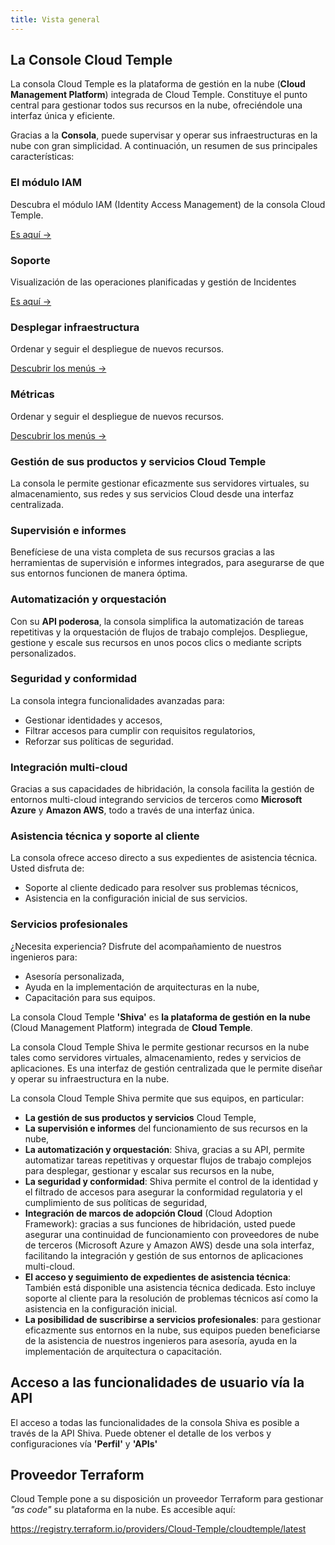 ```yaml
---
title: Vista general
---
```


## La Console Cloud Temple

La consola Cloud Temple es la plataforma de gestión en la nube (**Cloud Management Platform**) integrada de Cloud Temple. Constituye el punto central para gestionar todos sus recursos en la nube, ofreciéndole una interfaz única y eficiente.

Gracias a la **Consola**, puede supervisar y operar sus infraestructuras en la nube con gran simplicidad. A continuación, un resumen de sus principales características:


<div class="card-grid">

  <div class="card">
    <h3>El módulo IAM</h3>
    <p>Descubra el módulo IAM (Identity Access Management) de la consola Cloud Temple.</p>
    <a href="iam" class="card-link">Es aquí &rarr;</a>
  </div>

  <div class="card">
    <h3>Soporte</h3>
    <p>Visualización de las operaciones planificadas y gestión de Incidentes</p>
    <a href="status" class="card-link">Es aquí &rarr;</a>
  </div>

  <div class="card">
    <h3>Desplegar infraestructura</h3>
    <p>Ordenar y seguir el despliegue de nuevos recursos.</p>
    <a href="orders" class="card-link">Descubrir los menús &rarr;</a>
  </div>

  <div class="card">
    <h3>Métricas</h3>
    <p>Ordenar y seguir el despliegue de nuevos recursos.</p>
    <a href="metrics/concepts" class="card-link">Descubrir los menús &rarr;</a>
  </div>

</div>

### Gestión de sus productos y servicios Cloud Temple
La consola le permite gestionar eficazmente sus servidores virtuales, su almacenamiento, sus redes y sus servicios Cloud desde una interfaz centralizada.

### Supervisión e informes
Benefíciese de una vista completa de sus recursos gracias a las herramientas de supervisión e informes integrados, para asegurarse de que sus entornos funcionen de manera óptima.

### Automatización y orquestación
Con su **API poderosa**, la consola simplifica la automatización de tareas repetitivas y la orquestación de flujos de trabajo complejos. Despliegue, gestione y escale sus recursos en unos pocos clics o mediante scripts personalizados.

### Seguridad y conformidad
La consola integra funcionalidades avanzadas para:
- Gestionar identidades y accesos,
- Filtrar accesos para cumplir con requisitos regulatorios,
- Reforzar sus políticas de seguridad.

### Integración multi-cloud
Gracias a sus capacidades de hibridación, la consola facilita la gestión de entornos multi-cloud integrando servicios de terceros como **Microsoft Azure** y **Amazon AWS**, todo a través de una interfaz única.

### Asistencia técnica y soporte al cliente
La consola ofrece acceso directo a sus expedientes de asistencia técnica. Usted disfruta de:
- Soporte al cliente dedicado para resolver sus problemas técnicos,
- Asistencia en la configuración inicial de sus servicios.

### Servicios profesionales
¿Necesita experiencia? Disfrute del acompañamiento de nuestros ingenieros para:
- Asesoría personalizada,
- Ayuda en la implementación de arquitecturas en la nube,
- Capacitación para sus equipos.

La consola Cloud Temple __'Shiva'__ es __la plataforma de gestión en la nube__ (Cloud Management Platform) integrada de __Cloud Temple__.

La consola Cloud Temple Shiva le permite gestionar recursos en la nube tales como servidores virtuales, almacenamiento, redes y servicios de aplicaciones.
Es una interfaz de gestión centralizada que le permite diseñar y operar su infraestructura en la nube.

La consola Cloud Temple Shiva permite que sus equipos, en particular:

- __La gestión de sus productos y servicios__ Cloud Temple,
- __La supervisión e informes__ del funcionamiento de sus recursos en la nube,
- __La automatización y orquestación__: Shiva, gracias a su API, permite automatizar tareas repetitivas y orquestar flujos de trabajo complejos para desplegar, gestionar y escalar sus recursos en la nube,
- __La seguridad y conformidad__: Shiva permite el control de la identidad y el filtrado de accesos para asegurar la conformidad regulatoria y el cumplimiento de sus políticas de seguridad,
- __Integración de marcos de adopción Cloud__ (Cloud Adoption Framework): gracias a sus funciones de hibridación, usted puede asegurar una continuidad de funcionamiento con proveedores de nube de terceros (Microsoft Azure y Amazon AWS) desde una sola interfaz, facilitando la integración y gestión de sus entornos de aplicaciones multi-cloud.
- __El acceso y seguimiento de expedientes de asistencia técnica__: También está disponible una asistencia técnica dedicada. Esto incluye soporte al cliente para la resolución de problemas técnicos así como la asistencia en la configuración inicial.
- __La posibilidad de suscribirse a servicios profesionales__: para gestionar eficazmente sus entornos en la nube, sus equipos pueden beneficiarse de la asistencia de nuestros ingenieros para asesoría, ayuda en la implementación de arquitectura o capacitación.

## Acceso a las funcionalidades de usuario vía la API

El acceso a todas las funcionalidades de la consola Shiva es posible a través de la API Shiva.
Puede obtener el detalle de los verbos y configuraciones vía __'Perfil'__ y __'APIs'__

## Proveedor Terraform

Cloud Temple pone a su disposición un proveedor Terraform para gestionar *"as code"* su plataforma en la nube. Es accesible aquí:

https://registry.terraform.io/providers/Cloud-Temple/cloudtemple/latest